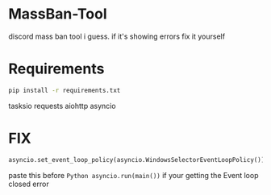 # MassBan-Tool
discord mass ban tool i guess. if it's showing errors fix it yourself

# Requirements
```bash
pip install -r requirements.txt
```
tasksio
requests
aiohttp
asyncio


# FIX
```Python
asyncio.set_event_loop_policy(asyncio.WindowsSelectorEventLoopPolicy())
```
paste this before ```Python asyncio.run(main())``` if your getting the Event loop closed error
